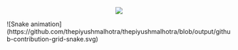 
<p align="center">
  <img  src="https://media.tenor.com/VI0QRnHvsQsAAAAC/noot-noot-meme-noot-noot.gif">
</p>
![Snake animation](https://github.com/thepiyushmalhotra/thepiyushmalhotra/blob/output/github-contribution-grid-snake.svg)
